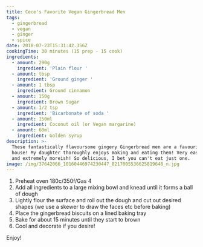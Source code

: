 ```yaml
---
title: Cece's Favorite Vegan Gingerbread Men
tags:
  - gingerbread
  - vegan
  - ginger
  - spice
date: 2018-07-23T15:31:42.356Z
cookingTime: 30 minutes (15 prep - 15 cook)
ingredients:
  - amount: 290g
    ingredient: 'Plain flour '
  - amount: tbsp
    ingredient: 'Ground ginger '
  - amount: 1 tbsp
    ingredient: Ground cinnamon
  - amount: 150g
    ingredient: Brown Sugar
  - amount: 1/2 tsp
    ingredient: 'Bicarbonate of soda '
  - amount: 150ml
    ingredient: Coconut oil (or Vegan margarine)
  - amount: 60ml
    ingredient: Golden syrup
description: >-
  These fantastically flavoursome gingery Gingerbread men are a favourite in our
  house! My daughter thoroughly enjoys making and eating them! Very easy to make
  and extremely moreish! So delicious, I bet you can't eat just one.
image: /img/37642066_10160446974230447_8217005536625819648_n.jpg
---
```

1. Preheat oven 180c/350f/Gas 4
2. Add all ingredients to a large mixing bowl and knead until it forms a ball of dough
3. Lightly flour the surface and roll out the dough and cut out desired shapes (we use a skewer to draw the faces etc before baking)
4. Place the gingerbread biscuits on a lined baking tray
5. Bake for about 15 minutes until they start to brown
6. Cool and decorate if you desire! 

Enjoy!

